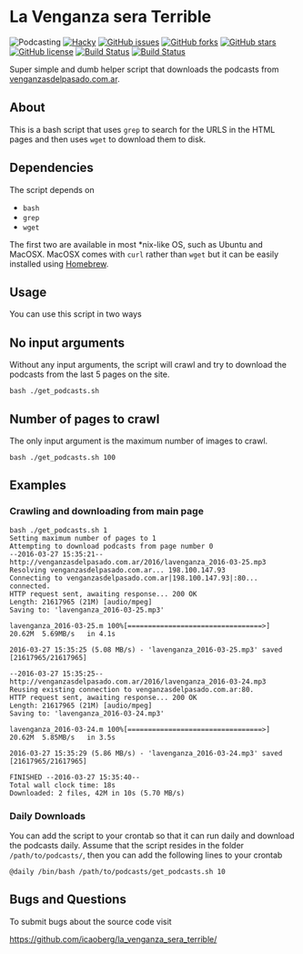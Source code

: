 # La Venganza sera Terrible

![Podcasting](https://img.shields.io/badge/podcasting-awesome-blue.svg)
[![Hacky](https://img.shields.io/badge/hacky-true-blue.svg)](https://en.wiktionary.org/wiki/hacky)
[![GitHub issues ](https://img.shields.io/github/issues/icaoberg/la_venganza_sera_terrible.svg)](https://github.com/icaoberg/la_venganza_sera_terrible/issues)
[![GitHub forks](https://img.shields.io/github/forks/icaoberg/la_venganza_sera_terrible.svg)](https://github.com/icaoberg/la_venganza_sera_terrible/network)
[![GitHub stars](https://img.shields.io/github/stars/icaoberg/la_venganza_sera_terrible.svg)](https://github.com/icaoberg/la_venganza_sera_terrible/stargazers)
[![GitHub license](https://img.shields.io/badge/license-GPLv3-blue.svg)](https://raw.githubusercontent.com/icaoberg/la_venganza_sera_terrible/master/LICENSE)
[![Build Status](https://travis-ci.org/icaoberg/la_venganza_sera_terrible.svg?branch=dev)](https://travis-ci.org/icaoberg/la_venganza_sera_terrible)
[![Build Status](https://travis-ci.org/icaoberg/la_venganza_sera_terrible.svg?branch=master)](https://travis-ci.org/icaoberg/la_venganza_sera_terrible)

Super simple and dumb helper script that downloads the podcasts from [venganzasdelpasado.com.ar](https://venganzasdelpasado.com.ar/).

## About
This is a bash script that uses `grep` to search for the URLS in the HTML pages and then uses `wget` to download them to disk.

## Dependencies
The script depends on

* `bash`
* `grep`
* `wget`

The first two are available in most \*nix-like OS, such as Ubuntu and MacOSX. MacOSX comes with `curl` rather than `wget` but it can be easily installed using [Homebrew](http://brew.sh/).

## Usage
You can use this script in two ways

## No input arguments
Without any input arguments, the script will crawl and try to download the podcasts from the last 5 pages on the site.

```
bash ./get_podcasts.sh
```

## Number of pages to crawl
The only input argument is the maximum number of images to crawl.

```
bash ./get_podcasts.sh 100
```

## Examples

### Crawling and downloading from main page

```
bash ./get_podcasts.sh 1
Setting maximum number of pages to 1
Attempting to download podcasts from page number 0
--2016-03-27 15:35:21--  http://venganzasdelpasado.com.ar/2016/lavenganza_2016-03-25.mp3
Resolving venganzasdelpasado.com.ar... 198.100.147.93
Connecting to venganzasdelpasado.com.ar|198.100.147.93|:80... connected.
HTTP request sent, awaiting response... 200 OK
Length: 21617965 (21M) [audio/mpeg]
Saving to: 'lavenganza_2016-03-25.mp3'

lavenganza_2016-03-25.m 100%[=================================>]  20.62M  5.69MB/s   in 4.1s

2016-03-27 15:35:25 (5.08 MB/s) - 'lavenganza_2016-03-25.mp3' saved [21617965/21617965]

--2016-03-27 15:35:25--  http://venganzasdelpasado.com.ar/2016/lavenganza_2016-03-24.mp3
Reusing existing connection to venganzasdelpasado.com.ar:80.
HTTP request sent, awaiting response... 200 OK
Length: 21617965 (21M) [audio/mpeg]
Saving to: 'lavenganza_2016-03-24.mp3'

lavenganza_2016-03-24.m 100%[=================================>]  20.62M  5.85MB/s   in 3.5s

2016-03-27 15:35:29 (5.86 MB/s) - 'lavenganza_2016-03-24.mp3' saved [21617965/21617965]

FINISHED --2016-03-27 15:35:40--
Total wall clock time: 18s
Downloaded: 2 files, 42M in 10s (5.70 MB/s)
```

### Daily Downloads
You can add the script to your crontab so that it can run daily and download the podcasts daily. Assume that the script resides in the folder `/path/to/podcasts/`, then you can add the following lines to your crontab

```
@daily /bin/bash /path/to/podcasts/get_podcasts.sh 10
```

## Bugs and Questions

To submit bugs about the source code visit

https://github.com/icaoberg/la_venganza_sera_terrible/
